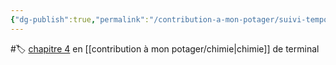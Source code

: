 ```yaml
---
{"dg-publish":true,"permalink":"/contribution-a-mon-potager/suivi-temporel-et-modelisation-macroscopique/"}
---
```


#🏷️ 
[chapitre 4](https://www.libmanuels.fr/reader/9791035813819/n/90) en [[contribution à mon potager/chimie\|chimie]] de terminal